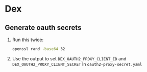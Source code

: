 # Dex

## Generate oauth secrets

1. Run this twice:

   ```bash
   openssl rand -base64 32
   ```

2. Use the output to set `DEX_OAUTH2_PROXY_CLIENT_ID`
   and `DEX_OAUTH2_PROXY_CLIENT_SECRET` in `oauth2-proxy-secret.yaml`
